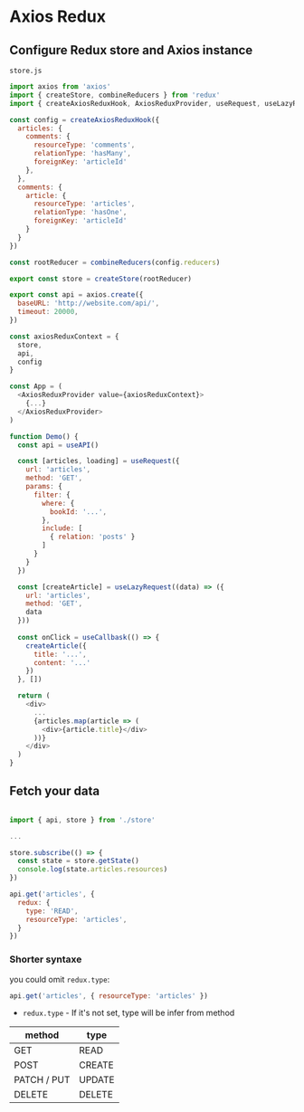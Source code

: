 # Axios Redux

## Configure Redux store and Axios instance

`store.js`

```js
import axios from 'axios'
import { createStore, combineReducers } from 'redux'
import { createAxiosReduxHook, AxiosReduxProvider, useRequest, useLazyRequest } from 'axios-redux-hook'

const config = createAxiosReduxHook({
  articles: {
    comments: {
      resourceType: 'comments',
      relationType: 'hasMany',
      foreignKey: 'articleId'
    },
  },
  comments: {
    article: {
      resourceType: 'articles',
      relationType: 'hasOne',
      foreignKey: 'articleId'
    }
  }
})

const rootReducer = combineReducers(config.reducers)

export const store = createStore(rootReducer)

export const api = axios.create({
  baseURL: 'http://website.com/api/',
  timeout: 20000,
})

const axiosReduxContext = {
  store,
  api,
  config
}

const App = (
  <AxiosReduxProvider value={axiosReduxContext}>
    {...}
  </AxiosReduxProvider>
)

function Demo() {
  const api = useAPI()

  const [articles, loading] = useRequest({
    url: 'articles',
    method: 'GET',
    params: {
      filter: {
        where: {
          bookId: '...',
        },
        include: [
          { relation: 'posts' }
        ]
      }
    }
  })

  const [createArticle] = useLazyRequest((data) => ({
    url: 'articles',
    method: 'GET',
    data
  }))
  
  const onClick = useCallbask(() => {
    createArticle({
      title: '...',
      content: '...'
    })
  }, [])

  return (
    <div>
      ...
      {articles.map(article => (
        <div>{article.title}</div>
      ))}
    </div>
  )
}

```

## Fetch your data

```js

import { api, store } from './store'

...

store.subscribe(() => {
  const state = store.getState()
  console.log(state.articles.resources)
})

api.get('articles', {
  redux: {
    type: 'READ',
    resourceType: 'articles',
  }
})
```

### Shorter syntaxe
you could omit `redux.type`:
```js
api.get('articles', { resourceType: 'articles' })
```

* `redux.type` - If it's not set, type will be infer from method

|    method   |    type    | 
| ----------  |  --------- | 
| GET         |    READ    | 
| POST        |   CREATE   | 
| PATCH / PUT |   UPDATE   | 
| DELETE      |   DELETE   | 
